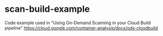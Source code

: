 # scan-build-example
Code example used in "Using On-Demand Scanning in your Cloud Build pipeline"
https://cloud.google.com/container-analysis/docs/ods-cloudbuild
